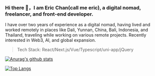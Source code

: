 ### Hi there 👋，I am Eric Chan(call me eric), a digital nomad, freelancer, and front-end developer.

I have over two years of experience as a digital nomad, having lived and worked remotely in places like Dali, Yunnan, China, Bali, Indonesia, and Thailand, traveling while working on various remote projects. Recently interested in Web3, AI, and global expansion.

> Tech Stack: React/Next.js/Vue/Typescript/uni-app/jQuery

<!--
**jerikchan/jerikchan** is a ✨ _special_ ✨ repository because its `README.md` (this file) appears on your GitHub profile.

Here are some ideas to get you started:

- 🔭 I’m currently working on ...
- 🌱 I’m currently learning ...
- 👯 I’m looking to collaborate on ...
- 🤔 I’m looking for help with ...
- 💬 Ask me about ...
- 📫 How to reach me: ...
- 😄 Pronouns: ...
- ⚡ Fun fact: ...
-->

[![Anurag's github stats](https://github-readme-stats.vercel.app/api?username=jerikchan&show_icons=true&theme=blue-green)](https://github.com/anuraghazra/github-readme-stats)

[![Top Langs](https://github-readme-stats.vercel.app/api/top-langs/?username=jerikchan&layout=compact&langs_count=8)](https://github.com/anuraghazra/github-readme-stats)
